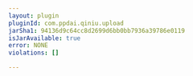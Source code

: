 ```yaml
---
layout: plugin
pluginId: com.ppdai.qiniu.upload
jarSha1: 94136d9c64cc8d2699d6bb0bb7936a39786e0119
isJarAvailable: true
error: NONE
violations: []

---
```

